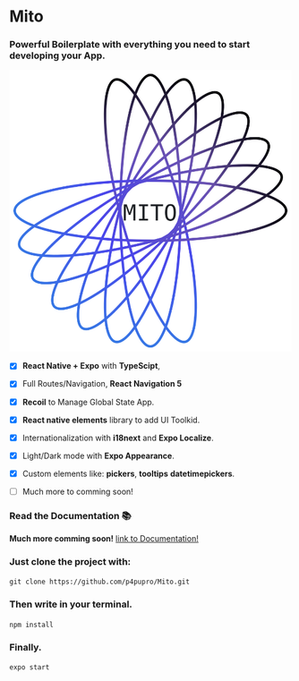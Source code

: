 # Mito
### Powerful Boilerplate with everything you need to start developing your App.

![Image of Mito](https://github.com/p4pupro/Mito/blob/master/assets/images/logo/mito-logo-light.png)

- [x] **React Native + Expo** with **TypeScipt**, 
- [x] Full Routes/Navigation, **React Navigation 5**
- [x] **Recoil** to Manage Global State App.
- [x] **React native elements** library to add UI Toolkid.
- [x] Internationalization with **i18next** and **Expo Localize**.
- [x] Light/Dark mode with **Expo Appearance**.
- [x] Custom elements like: **pickers**, **tooltips** **datetimepickers**.
- [ ] Much more to comming soon!


### Read the Documentation 📚
**Much more comming soon!**
[link to Documentation!](https://github.com/p4pupro/Mito/document.md)

### Just clone the project with:
` git clone https://github.com/p4pupro/Mito.git `
### Then write in your terminal.
` npm install `
### Finally.
` expo start `

